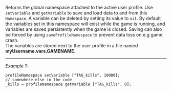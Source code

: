 Returns the global namespace attached to the active user profile. Use `setVariable` and `getVariable` to save and load data to and from this `Namespace`. A variable can be deleted by setting its value to `nil`. By default the variables set in this namespace will exist while the game is running, and variables are saved persistently when the game is closed. Saving can also be forced by using `saveProfileNamespace` to prevent data loss on e.g game crash.<br>
The variables are stored next to the user profile in a file named **myUsername.vars.GAMENAME**.


---
*Example 1:*
```sqf
profileNamespace setVariable ["TAG_kills", 10000];
// somewhere else in the code
_kills = profileNamespace getVariable ["TAG_kills", 0];
```